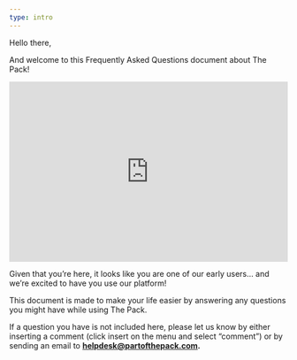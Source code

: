 ```yaml
---
type: intro
---
```


Hello there,

And welcome to this Frequently Asked Questions document about The Pack!

<div style="position: relative; padding-bottom: 64.63195691202873%; height: 0;"><iframe src="https://www.loom.com/embed/c3028f8d0c0648edbcc09ea1d01f8cad?sid=2c42009a-d6bf-4694-acef-def36e2b9203" frameborder="0" webkitallowfullscreen mozallowfullscreen allowfullscreen style="position: absolute; top: 0; left: 0; width: 100%; height: 100%;"></iframe></div>

Given that you’re here, it looks like you are one of our early users… and we’re excited to have you use our platform!

This document is made to make your life easier by answering any questions you might have while using The Pack.

If a question you have is not included here, please let us know by either inserting a comment (click insert on the menu and select “comment”) or by sending an email to **helpdesk@partofthepack.com.** 
